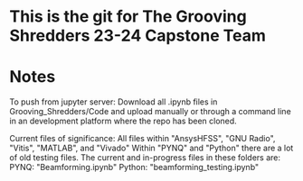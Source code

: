 # This is the git for The Grooving Shredders 23-24 Capstone Team
# Notes
To push from jupyter server:
Download all .ipynb files in Grooving_Shredders/Code and upload manually or through a command line in an development platform where the repo has been cloned.

Current files of significance:
All files within "AnsysHFSS", "GNU Radio", "Vitis", "MATLAB", and "Vivado"
Within "PYNQ" and "Python" there are a lot of old testing files. The current and in-progress files in these folders are:
PYNQ: "Beamforming.ipynb"
Python: "beamforming_testing.ipynb"
